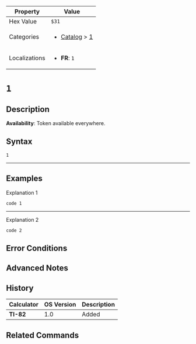 | Property      | Value |
|---------------|-------|
| Hex Value     | `$31`|
| Categories    | <ul><li>[Catalog](../categories/Catalog.md) > [1](../categories/Catalog.md#1)</li></ul> |
| Localizations | <ul><li><b>FR</b>: `1`</li></ul> |

# `1`

## Description



<b>Availability</b>: Token available everywhere.

## Syntax
`1`

<hr>

## Examples

Explanation 1
```ti-basic
code 1
```
---
Explanation 2
```ti-basic
code 2
```

## Error Conditions


## Advanced Notes


## History
| Calculator | OS Version | Description |
|------------|------------|-------------|
| <b>TI-82</b> | 1.0 | Added

## Related Commands

    